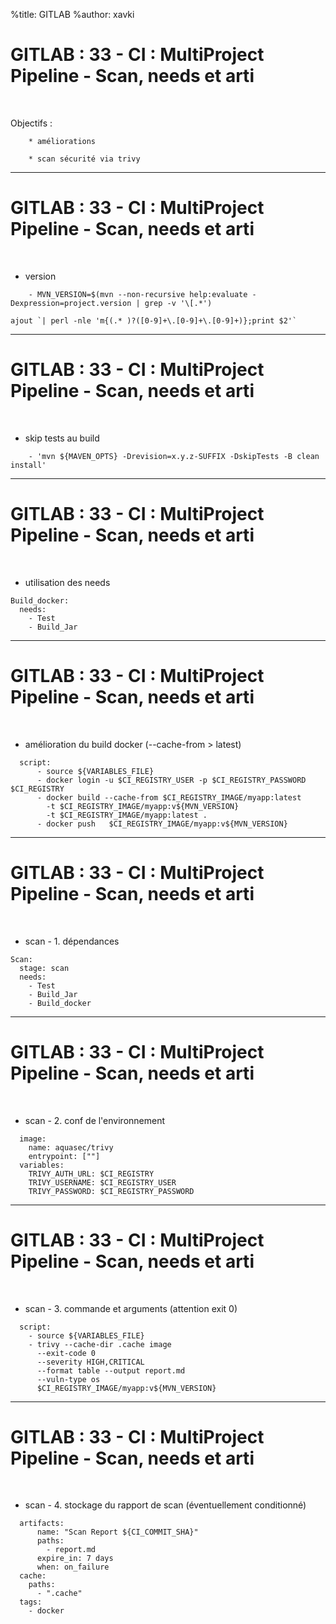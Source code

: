 %title: GITLAB
%author: xavki


# GITLAB : 33	- CI : MultiProject Pipeline - Scan, needs et arti

<br>

Objectifs :

		* améliorations

		* scan sécurité via trivy

----------------------------------------------------------------------------------------------------

# GITLAB : 33	- CI : MultiProject Pipeline - Scan, needs et arti

<br>

* version

```
    - MVN_VERSION=$(mvn --non-recursive help:evaluate -Dexpression=project.version | grep -v '\[.*')

ajout `| perl -nle 'm{(.* )?([0-9]+\.[0-9]+\.[0-9]+)};print $2'`

```

----------------------------------------------------------------------------------------------------

# GITLAB : 33	- CI : MultiProject Pipeline - Scan, needs et arti

<br>

* skip tests au build

```
    - 'mvn ${MAVEN_OPTS} -Drevision=x.y.z-SUFFIX -DskipTests -B clean install'
```

----------------------------------------------------------------------------------------------------

# GITLAB : 33	- CI : MultiProject Pipeline - Scan, needs et arti

<br>

* utilisation des needs

```
Build_docker:
  needs:
    - Test
    - Build_Jar
```

----------------------------------------------------------------------------------------------------

# GITLAB : 33	- CI : MultiProject Pipeline - Scan, needs et arti

<br>

* amélioration du build docker (--cache-from > latest)

```
  script:
      - source ${VARIABLES_FILE}
      - docker login -u $CI_REGISTRY_USER -p $CI_REGISTRY_PASSWORD $CI_REGISTRY
      - docker build --cache-from $CI_REGISTRY_IMAGE/myapp:latest
        -t $CI_REGISTRY_IMAGE/myapp:v${MVN_VERSION}
        -t $CI_REGISTRY_IMAGE/myapp:latest .
      - docker push   $CI_REGISTRY_IMAGE/myapp:v${MVN_VERSION}
```

----------------------------------------------------------------------------------------------------

# GITLAB : 33	- CI : MultiProject Pipeline - Scan, needs et arti

<br>

* scan - 1. dépendances

```
Scan:
  stage: scan
  needs:
    - Test
    - Build_Jar
    - Build_docker
```

----------------------------------------------------------------------------------------------------

# GITLAB : 33	- CI : MultiProject Pipeline - Scan, needs et arti

<br>

* scan - 2. conf de l'environnement

```
  image:
    name: aquasec/trivy
    entrypoint: [""]
  variables:
    TRIVY_AUTH_URL: $CI_REGISTRY
    TRIVY_USERNAME: $CI_REGISTRY_USER
    TRIVY_PASSWORD: $CI_REGISTRY_PASSWORD
```

----------------------------------------------------------------------------------------------------

# GITLAB : 33	- CI : MultiProject Pipeline - Scan, needs et arti

<br>

* scan - 3. commande et arguments (attention exit 0)

```
  script:
    - source ${VARIABLES_FILE}
    - trivy --cache-dir .cache image
      --exit-code 0
      --severity HIGH,CRITICAL
      --format table --output report.md
      --vuln-type os
      $CI_REGISTRY_IMAGE/myapp:v${MVN_VERSION}
```

----------------------------------------------------------------------------------------------------

# GITLAB : 33	- CI : MultiProject Pipeline - Scan, needs et arti

<br>

* scan - 4. stockage du rapport de scan (éventuellement conditionné)

```
  artifacts:
      name: "Scan Report ${CI_COMMIT_SHA}"
      paths:
        - report.md
      expire_in: 7 days
      when: on_failure
  cache:
    paths:
      - ".cache"
  tags:
    - docker
```
